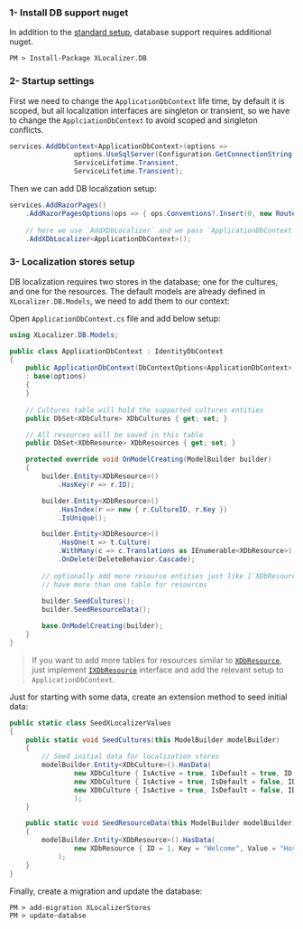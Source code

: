 ### 1- Install DB support nuget
In addition to the [standard setup][1], database support requires additional nuget.
````
PM > Install-Package XLocalizer.DB
````

### 2- Startup settings
First we need to change the `ApplicationDbContext` life time, by default it is scoped, but all localization interfaces are singleton or transient, so we have to change the `ApplciationDbContext` to avoid scoped and singleton conflicts.
````cs
services.AddDbContext<ApplicationDbContext>(options =>
                options.UseSqlServer(Configuration.GetConnectionString("DefaultConnection")), 
                ServiceLifetime.Transient, 
                ServiceLifetime.Transient);
````

Then we can add DB localization setup:
````cs
services.AddRazorPages()
    .AddRazorPagesOptions(ops => { ops.Conventions?.Insert(0, new RouteTemplateModelConventionRazorPages()); })
    
    // here we use `AddXDbLocalizer` and we pass `ApplicationDbContext`
    .AddXDbLocalizer<ApplicationDbContext>();
````

### 3- Localization stores setup
DB localization requires two stores in the database; one for the cultures, and one for the resources. The default models are already defined in `XLocalizer.DB.Models`, we need to add them to our context:

Open `ApplicationDbContext.cs` file and add below setup:
````cs
using XLocalizer.DB.Models;

public class ApplicationDbContext : IdentityDbContext
{
    public ApplicationDbContext(DbContextOptions<ApplicationDbContext> options)
    : base(options)
    {
    }
        
    // Cultures table will hold the supported cultures entities
    public DbSet<XDbCulture> XDbCultures { get; set; }

    // All resources will be saved in this table
    public DbSet<XDbResource> XDbResources { get; set; }

    protected override void OnModelCreating(ModelBuilder builder)
    {
        builder.Entity<XDbResource>()
            .HasKey(r => r.ID);

        builder.Entity<XDbResource>()
            .HasIndex(r => new { r.CultureID, r.Key })
            .IsUnique();

        builder.Entity<XDbResource>()
            .HasOne(t => t.Culture)
            .WithMany(c => c.Translations as IEnumerable<XDbResource>)
            .OnDelete(DeleteBehavior.Cascade);
        
        // optionally add more resource entities just like [`XDbResource`][3] setup if you want to 
        // have more than one table for resources
            
        builder.SeedCultures();
        builder.SeedResourceData();

        base.OnModelCreating(builder);
    }
}
````

> If you want to add more tables for resources similar to [`XDbResource`][3], just implement [`IXDbResource`][2] interface and add the relevant setup to `ApplicationDbContext`.

Just for starting with some data, create an extension method to seed initial data:
````cs
public static class SeedXLocalizerValues
{
    public static void SeedCultures(this ModelBuilder modelBuilder)
    {
        // Seed initial data for localization stores
        modelBuilder.Entity<XDbCulture>().HasData(
                new XDbCulture { IsActive = true, IsDefault = true, ID = "en", EnglishName = "English" },
                new XDbCulture { IsActive = true, IsDefault = false, ID = "tr", EnglishName = "Turkish" },
                new XDbCulture { IsActive = true, IsDefault = false, ID = "ar", EnglishName = "Arabic" }
                );
    }

    public static void SeedResourceData(this ModelBuilder modelBuilder)
    {
        modelBuilder.Entity<XDbResource>().HasData(
                new XDbResource { ID = 1, Key = "Welcome", Value = "Hoşgeldin", CultureID = "tr", IsActive = true, Comment = "Created by XLocalizer" }
            );
    }
}
````

Finally, create a migration and update the database:
````
PM > add-migration XLocalizerStores
PM > update-databse
````

[1]:standard-setup.md
[2]:https://github.com/LazZiya/XLocalizer/blob/master/XLocalizer.DB/Models/IXDbResource.cs
[3]:https://github.com/LazZiya/XLocalizer/blob/master/XLocalizer.DB/Models/XDbResource.cs
